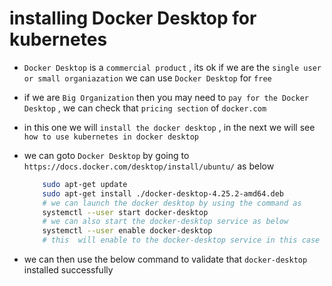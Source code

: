 # installing Docker Desktop for kubernetes

- `Docker Desktop` is a `commercial product` , its ok if we are the `single user or small organiazation` we can use `Docker Desktop` for `free`

- if we are `Big Organization` then you may need to `pay for the Docker Desktop` , we can check that `pricing section` of `docker.com`

- in this one we will `install the docker desktop` , in the next we will see `how to use kubernetes in docker desktop` 

- we can goto `Docker Desktop` by going to `https://docs.docker.com/desktop/install/ubuntu/` as below 

    
    ```bash
        sudo apt-get update
        sudo apt-get install ./docker-desktop-4.25.2-amd64.deb
        # we can launch the docker desktop by using the command as 
        systemctl --user start docker-desktop
        # we can also start the docker-desktop service as below 
        systemctl --user enable docker-desktop
        # this  will enable to the docker-desktop service in this case 

    ```

- we can then use the below command to validate that `docker-desktop` installed successfully

    ```bash
        
    
    
    
    
    
    ```

